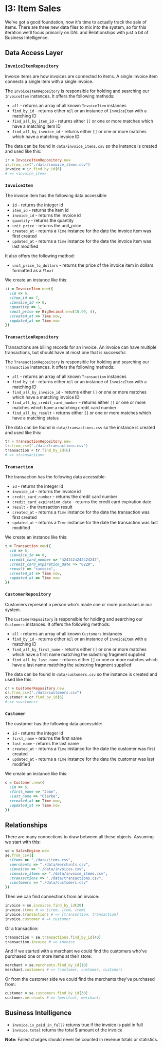 # I3: Item Sales

We've got a good foundation, now it's time to actually track the sale of items. There are three new data files to mix into the system, so for this iteration we'll focus primarily on DAL and Relationships with just a bit of Business Intelligence.

## Data Access Layer

### `InvoiceItemRepository`

Invoice items are how invoices are connected to items. A single invoice item connects a single item with a single invoice.

The `InvoiceItemRepository` is responsible for holding and searching our `InvoiceItem`
instances. It offers the following methods:

* `all` - returns an array of all known `InvoiceItem` instances
* `find_by_id` - returns either `nil` or an instance of `InvoiceItem` with a matching ID
* `find_all_by_item_id` - returns either `[]` or one or more matches which have a matching item ID
* `find_all_by_invoice_id` - returns either `[]` or one or more matches which have a matching invoice ID

The data can be found in `data/invoice_items.csv` so the instance is created and used like this:

```ruby
ir = InvoiceItemRepository.new
ir.from_csv("./data/invoice_items.csv")
invoice = ir.find_by_id(6)
# => <invoice_item>
```

### `InvoiceItem`

The invoice item has the following data accessible:

* `id` - returns the integer id
* `item_id` - returns the item id
* `invoice_id` - returns the invoice id
* `quantity` - returns the quantity
* `unit_price` - returns the unit_price
* `created_at` - returns a `Time` instance for the date the invoice item was first created
* `updated_at` - returns a `Time` instance for the date the invoice item was last modified

It also offers the following method:

* `unit_price_to_dollars` - returns the price of the invoice item in dollars formatted as a `Float`

We create an instance like this:

```ruby
ii = InvoiceItem.new({
  :id => 6,
  :item_id => 7,
  :invoice_id => 8,
  :quantity => 1,
  :unit_price => BigDecimal.new(10.99, 4),
  :created_at => Time.now,
  :updated_at => Time.now
})
```

### `TransactionRepository`

Transactions are billing records for an invoice. An invoice can have multiple transactions, but should have at most one that is successful.

The `TransactionRepository` is responsible for holding and searching our `Transaction`
instances. It offers the following methods:

* `all` - returns an array of all known `Transaction` instances
* `find_by_id` - returns either `nil` or an instance of `InvoiceItem` with a matching ID
* `find_all_by_invoice_id` - returns either `[]` or one or more matches which have a matching invoice ID
* `find_all_by_credit_card_number` - returns either `[]` or one or more matches which have a matching credit card number
* `find_all_by_result` - returns either `[]` or one or more matches which have a matching status

The data can be found in `data/transactions.csv` so the instance is created and used like this:

```ruby
tr = TransactionRepository.new
tr.from_csv("./data/transactions.csv")
transaction = tr.find_by_id(6)
# => <transaction>
```

### `Transaction`

The transaction has the following data accessible:

* `id` - returns the integer id
* `invoice_id` - returns the invoice id
* `credit_card_number` - returns the credit card number
* `credit_card_expiration_date` - returns the credit card expiration date
* `result` - the transaction result
* `created_at` - returns a `Time` instance for the date the transaction was first created
* `updated_at` - returns a `Time` instance for the date the transaction was last modified

We create an instance like this:

```ruby
t = Transaction.new({
  :id => 6,
  :invoice_id => 8,
  :credit_card_number => "4242424242424242",
  :credit_card_expiration_date => "0220",
  :result => "success",
  :created_at => Time.now,
  :updated_at => Time.now
})
```

### `CustomerRepository`

Customers represent a person who's made one or more purchases in our system.

The `CustomerRepository` is responsible for holding and searching our `Customers`
instances. It offers the following methods:

* `all` - returns an array of all known `Customers` instances
* `find_by_id` - returns either `nil` or an instance of `InvoiceItem` with a matching ID
* `find_all_by_first_name` - returns either `[]` or one or more matches which have a first name matching the substring fragment supplied
* `find_all_by_last_name` - returns either `[]` or one or more matches which have a last name matching the substring fragment supplied

The data can be found in `data/customers.csv` so the instance is created and used like this:

```ruby
cr = CustomerRepository.new
cr.from_csv("./data/customers.csv")
customer = cr.find_by_id(6)
# => <customer>
```

### `Customer`

The customer has the following data accessible:

* `id` - returns the integer id
* `first_name` - returns the first name
* `last_name` - returns the last name
* `created_at` - returns a `Time` instance for the date the customer was first created
* `updated_at` - returns a `Time` instance for the date the customer was last modified

We create an instance like this:

```ruby
c = Customer.new({
  :id => 6,
  :first_name => "Joan",
  :last_name => "Clarke",
  :created_at => Time.now,
  :updated_at => Time.now
})
```

## Relationships

There are many connections to draw between all these objects. Assuming we start with this:

```ruby
se = SalesEngine.new
se.from_csv({
  :items => "./data/items.csv",
  :merchants => "./data/merchants.csv",
  :invoices => "./data/invoices.csv",
  :invoice_items => "./data/invoice_items.csv",
  :transactions => "./data/transactions.csv",
  :customers => "./data/customers.csv"
})
```

Then we can find connections from an invoice:

```ruby
invoice = se.invoices.find_by_id(20)
invoice.items # => [item, item, item]
invoice.transactions # => [transaction, transaction]
invoice.customer # => customer
```

Or a transaction:

```ruby
transaction = se.transactions.find_by_id(40)
transaction.invoice # => invoice
```

And if we started with a merchant we could find the customers who've purchased one or more items at their store:

```ruby
merchant = se.merchants.find_by_id(10)
merchant.customers # => [customer, customer, customer]
```

Or from the customer side we could find the merchants they've purchased from:

```ruby
customer = se.customers.find_by_id(30)
customer.merchants # => [merchant, merchant]
```

## Business Intelligence

* `invoice.is_paid_in_full?` returns true if the invoice is paid in full
* `invoice.total` returns the total $ amount of the invoice

**Note:** Failed charges should never be counted in revenue totals or statistics.
